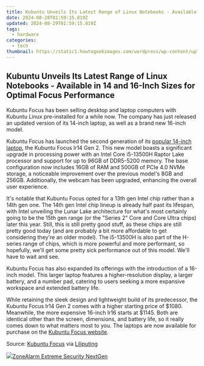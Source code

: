 ```yaml
---
title: Kubuntu Unveils Its Latest Range of Linux Notebooks - Available in 14 and 16-Inch Sizes for Optimal Focus Performance
date: 2024-08-28T01:59:15.819Z
updated: 2024-08-29T01:59:15.819Z
tags:
  - hardware
categories:
  - tech
thumbnail: https://static1.howtogeekimages.com/wordpress/wp-content/uploads/2024/06/kubuntu-focus-gen-2-hero.jpg
---
```


## Kubuntu Unveils Its Latest Range of Linux Notebooks - Available in 14 and 16-Inch Sizes for Optimal Focus Performance

Kubuntu Focus has been selling desktop and laptop computers with Kubuntu Linux pre-installed for a while now. The company has just released an updated version of its 14-inch laptop, as well as a brand new 16-inch model.

 Kubuntu Focus has launched the second generation of its [popular 14-inch laptop](https://article-posts.techidaily.com/2024-approved-embrace-xps-film-editor-installation-guide/), the Kubuntu Focus lr14 Gen 2\. This new model boasts a significant upgrade in processing power with an Intel Core i5-13500H Raptor Lake processor and support for up to 96GB of DDR5-5200 memory. The base configuration now includes 16GB of RAM and 500GB of PCIe 4.0 NVMe storage, a noticeable improvement over the previous model's 8GB and 256GB. Additionally, the webcam has been upgraded, enhancing the overall user experience.

 It's notable that Kubuntu Focus opted for a 13th gen Intel chip rather than a 14th gen one. The 14th gen Intel chip lineup is already half past its lifespan, with Intel unveiling the Lunar Lake architecture for what's most certainly going to be the 15th gen range (or the "Series 2" Core and Core Ultra chips) later this year. Still, this is still pretty good stuff, as these chips are still pretty good today (and are probably a bit more affordable to get considering they're an older model). The i5-13500H is also part of the H-series range of chips, which is more powerful and more performant, so hopefully, we'll get some pretty sick performance out of this model. We'll have to wait and see.

 Kubuntu Focus has also expanded its offerings with the introduction of a 16-inch model. This larger laptop features a higher-resolution display, a larger battery, and a number pad, catering to users seeking a more expansive workspace and extended battery life.

 While retaining the sleek design and lightweight build of its predecessor, the Kubuntu Focus lr14 Gen 2 comes with a higher starting price of $1080\. Meanwhile, the more expensive 16-inch Ir16 starts at $1145\. Both are identical other than the screen, dimensions, and battery life, so it really comes down to what matters most to you. The laptops are now available for purchase on the [Kubuntu Focus website](https://kfocus.org/order/).

 Source: [Kubuntu Focus](https://www.einpresswire.com/article/718871418/kubuntu-focus-announces-new-models-and-24-04-lts) via [Liliputing](https://liliputing.com/kubuntu-focus-lr14-and-lr16-gen-2-are-thin-and-light-linux-laptops-with-intel-raptor-lake/)

<ins class="adsbygoogle"
     style="display:block"
     data-ad-format="autorelaxed"
     data-ad-client="ca-pub-7571918770474297"
     data-ad-slot="1223367746"></ins>



<ins class="adsbygoogle"
     style="display:block"
     data-ad-client="ca-pub-7571918770474297"
     data-ad-slot="8358498916"
     data-ad-format="auto"
     data-full-width-responsive="true"></ins>



<!-- affiliate ads begin -->
<a href="https://estore.zonealarm.com/order/checkout.php?PRODS=36245101&QTY=1&AFFILIATE=108875&CART=1"><img src="https://sc1.checkpoint.com/sc1/za/images/boxes/zang_box_trust.png" border="0">ZoneAlarm Extreme Security NextGen</a>
<!-- affiliate ads end -->